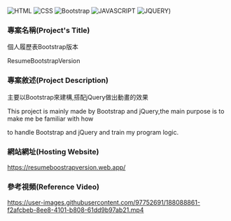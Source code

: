 ![HTML](https://img.shields.io/badge/-HTML-orange)
![CSS](https://img.shields.io/badge/-CSS-blue)
![Bootstrap](https://img.shields.io/badge/-BOOTSTRAP-ff69b4)
![JAVASCRIPT](https://img.shields.io/badge/-JAVASCRIPT-yellow)
![JQUERY](https://img.shields.io/badge/-JQUERYL-9cf))

### 專案名稱(Project's Title)


個人履歷表Bootstrap版本

ResumeBootstrapVersion

### 專案敘述(Project Description)


主要以Bootstrap來建構,搭配jQuery做出動畫的效果

This project is mainly made by Bootstrap and jQuery,the main purpose is to make me be familiar with how 

to handle Bootstrap and jQuery and train my program logic. 


### 網站網址(Hosting Website)

https://resumeboostrapversion.web.app/


### 參考視頻(Reference Video)


https://user-images.githubusercontent.com/97752691/188088861-f2afcbeb-8ee8-4101-b808-61dd9b97ab21.mp4
